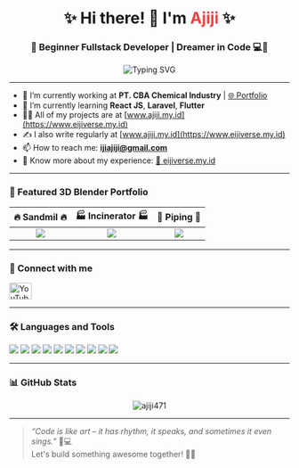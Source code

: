 <h1 align="center">✨ Hi there! 👋 I'm <span style="color:#e44;">Ajiji</span> ✨</h1>
<h3 align="center">🚀 Beginner Fullstack Developer | Dreamer in Code 💻🎨</h3>

<p align="center">
  <img src="https://readme-typing-svg.demolab.com?font=Fira+Code&weight=500&size=24&pause=1000&color=00FFDD&center=true&vCenter=true&width=435&lines=I+love+designing+and+coding;Welcome+to+my+GitHub+profile!;Learning+React%2C+Laravel%2C+Flutter" alt="Typing SVG" />
</p>

---

- 🔭 I’m currently working at **PT. CBA Chemical Industry** | [🌐 Portfolio](https://www.eijiverse.my.id)
- 🌱 I’m currently learning **React JS**, **Laravel**, **Flutter**
- 👨‍💻 All of my projects are at [www.ajiji.my.id](https://www.eijiverse.my.id)
- ✍️ I also write regularly at [www.ajiji.my.id](https://www.eijiverse.my.id)
- 📫 How to reach me: **ijiajiji@gmail.com**
- 📄 Know more about my experience: [🧾 eijiverse.my.id](https://www.eijiverse.my.id)

---

### 📸 Featured 3D Blender Portfolio

| 🔥 Sandmil 🔥 | 🏭 Incinerator 🏭 | 🔧 Piping 🔧 |
|:--:|:--:|:--:|
| ![](https://eijiverse.my.id/assets/img/portfolio/sandmil-014.jpg) | ![](https://eijiverse.my.id/assets/img/portfolio/incinerator-012.jpg) | ![](https://eijiverse.my.id/assets/img/portfolio/piping.jpg) |

---

### 🔗 Connect with me

<p align="left">
  <a href="https://www.youtube.com/@ajijioneironaut" target="blank">
    <img align="center" src="https://raw.githubusercontent.com/rahuldkjain/github-profile-readme-generator/master/src/images/icons/Social/youtube.svg" alt="YouTube" height="30" width="40" />
  </a>
</p>

---

### 🛠️ Languages and Tools

<p align="left">
  <img src="https://img.shields.io/badge/React-20232A?style=for-the-badge&logo=react&logoColor=61DAFB" />
  <img src="https://img.shields.io/badge/Laravel-F55247?style=for-the-badge&logo=laravel&logoColor=white" />
  <img src="https://img.shields.io/badge/Flutter-02569B?style=for-the-badge&logo=flutter&logoColor=white" />
  <img src="https://img.shields.io/badge/Node.js-339933?style=for-the-badge&logo=nodedotjs&logoColor=white" />
  <img src="https://img.shields.io/badge/MySQL-00000F?style=for-the-badge&logo=mysql&logoColor=white" />
  <img src="https://img.shields.io/badge/Blender-F5792A?style=for-the-badge&logo=blender&logoColor=white" />
  <img src="https://img.shields.io/badge/Adobe%20Illustrator-FF9A00?style=for-the-badge&logo=adobe%20illustrator&logoColor=white" />
  <img src="https://img.shields.io/badge/Postman-FF6C37?style=for-the-badge&logo=postman&logoColor=white" />
  <img src="https://img.shields.io/badge/Tailwind_CSS-06B6D4?style=for-the-badge&logo=tailwind-css&logoColor=white" />
  <img src="https://img.shields.io/badge/Git-F05032?style=for-the-badge&logo=git&logoColor=white" />
</p>

---

### 📊 GitHub Stats

<p align="center">
  <img src="https://github-readme-stats.vercel.app/api/top-langs?username=ajiji471&show_icons=true&locale=en&layout=compact&theme=radical" alt="ajiji471" />
</p>

---

> *“Code is like art – it has rhythm, it speaks, and sometimes it even sings.”* 🎨💻  
> Let's build something awesome together! 🔧✨
